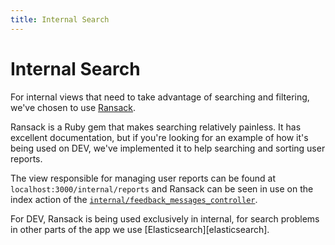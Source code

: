 ```yaml
---
title: Internal Search
---
```


# Internal Search

For internal views that need to take advantage of searching and filtering, we've
chosen to use [Ransack][ransack].

Ransack is a Ruby gem that makes searching relatively painless. It has excellent
documentation, but if you're looking for an example of how it's being used on
DEV, we've implemented it to help searching and sorting user reports.

The view responsible for managing user reports can be found at
`localhost:3000/internal/reports` and Ransack can be seen in use on the index
action of the [`internal/feedback_messages_controller`][feedback_messages].

For DEV, Ransack is being used exclusively in internal, for search problems in
other parts of the app we use [Elasticsearch][elasticsearch].

[feedback_messages]:
  https://github.com/thepracticaldev/dev.to/blob/4e41e4a2ac893fa2a6c36990cfe475858ffb086a/app/controllers/internal/feedback_messages_controller.rb#L4
[ransack]: https://github.com/activerecord-hackery/ransack
[algolia]: /backend/elasticsearch

